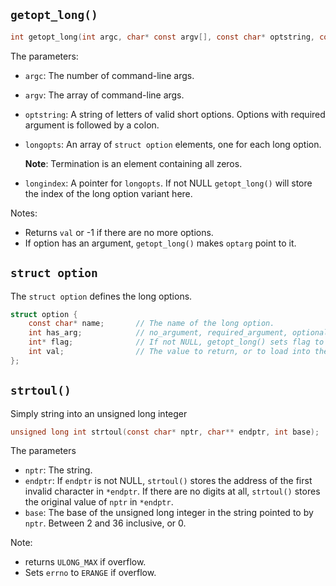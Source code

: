 ## `getopt_long()`

```c
int getopt_long(int argc, char* const argv[], const char* optstring, const struct option* longopts, int* longindex);
```

The parameters:
- `argc`: The number of command-line args.
- `argv`: The array of command-line args.
- `optstring`: A string of letters of valid short options. Options with required argument is followed by a colon.
- `longopts`: An array of `struct option` elements, one for each long option. 

    **Note**: Termination is an element containing all zeros.

- `longindex`: A pointer for `longopts`. If not NULL `getopt_long()` will store the index of the long option variant here.

Notes:
- Returns `val` or -1 if there are no more options. 
- If option has an argument, `getopt_long()` makes `optarg` point to it. 

## `struct option`
The `struct option` defines the long options.

```c
struct option {
    const char* name;       // The name of the long option.
    int has_arg;            // no_argument, required_argument, optional_argument.
    int* flag;              // If not NULL, getopt_long() sets flag to val when the option is found, and returns 0.
    int val;                // The value to return, or to load into the variable pointed to by flag.
};
```

## `strtoul()`
Simply string into an unsigned long integer

```c
unsigned long int strtoul(const char* nptr, char** endptr, int base);
```

The parameters
- `nptr`: The string.
- `endptr`: If `endptr` is not NULL, `strtoul()` stores the address of the first invalid character in `*endptr`. If there are no digits at all, `strtoul()` stores the original value of `nptr` in `*endptr`.
- `base`: The base of the unsigned long integer in the string pointed to by `nptr`. Between 2 and 36 inclusive, or 0.

Note: 
- returns `ULONG_MAX` if overflow. 
- Sets `errno` to `ERANGE` if overflow.
